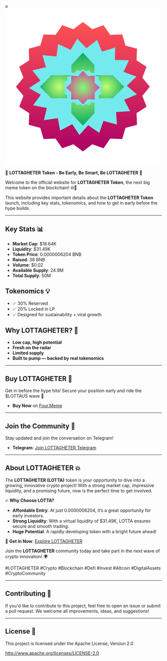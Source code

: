 o<img src="20241211_224134_0000.png">

🚨 **LOTTAGHETER Token - Be Early, Be Smart, Be LOTTAGHETER** 🚨

Welcome to the official website for **LOTTAGHETER Token**, the next big meme token on the blockchain! 🌐🚀

This website provides important details about the **LOTTAGHETER Token** launch, including key stats, tokenomics, and how to get in early before the hype builds. 

---

## Key Stats 📊

- **Market Cap**: $18.64K
- **Liquidity**: $31.49K
- **Token Price**: 0.0000006204 BNB
- **Raised**: 38 BNB
- **Volume**: $0.02
- **Available Supply**: 24.9M
- **Total Supply**: 50M

## Tokenomics 💡

- ✅ 30% Reserved
- ✅ 20% Locked in LP
- ✅ Designed for sustainability + viral growth

## Why LOTTAGHETER? 🚀

- **Low cap, high potential**
- **Fresh on the radar**
- **Limited supply**
- **Built to pump — backed by real tokenomics**

---

## Buy LOTTAGHETER 🛒

Get in before the hype hits! Secure your position early and ride the $LOTTAUS wave 🚀

- **Buy Now** on [Four.Meme](https://four.meme/token/0xed37f9211fb98a514ed1b7272760d8cede180f28?code=HEMK9JC97H86)

---

## Join the Community 💬

Stay updated and join the conversation on Telegram! 

- **Telegram**: [Join LOTTAGHETER Telegram](https://t.me/lottaustoken)

---

## About LOTTAGHETER 💥

The **LOTTAGHETER (LOTTA)** token is your opportunity to dive into a growing, innovative crypto project! With a strong market cap, impressive liquidity, and a promising future, now is the perfect time to get involved.

🔥 **Why Choose LOTTA?**

- **Affordable Entry**: At just 0.0000006204, it’s a great opportunity for early investors.
- **Strong Liquidity**: With a virtual liquidity of $31.49K, LOTTA ensures secure and smooth trading.
- **Huge Potential**: A rapidly developing token with a bright future ahead!

🔗 **Get in Now**: [Explore LOTTAGHETER](https://four.meme/token/0xed37f9211fb98a514ed1b7272760d8cede180f28?code=HEMK9JC97H86)

Join the **LOTTAGHETER** community today and take part in the next wave of crypto innovation! 🌍

#LOTTAGHETER #Crypto #Blockchain #Defi #Invest #Altcoin #DigitalAssets #CryptoCommunity 

---

## Contributing 🤝

If you'd like to contribute to this project, feel free to open an issue or submit a pull request. We welcome all improvements, ideas, and suggestions!

---

## License 📜

This project is licensed under the Apache License, Version 2.0

http://www.apache.org/licenses/LICENSE-2.0
